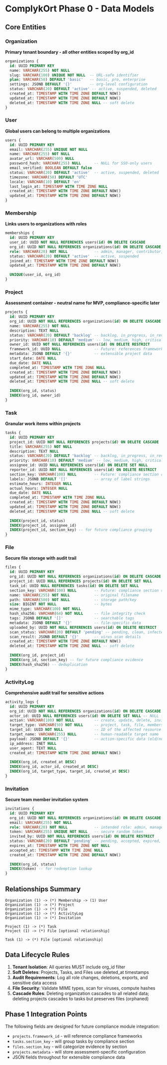 # ComplykOrt Phase 0 - Data Models

## Core Entities

### Organization
**Primary tenant boundary - all other entities scoped by org_id**

```sql
organizations {
  id: UUID PRIMARY KEY
  name: VARCHAR(255) NOT NULL
  slug: VARCHAR(100) UNIQUE NOT NULL  -- URL-safe identifier
  plan: VARCHAR(50) DEFAULT 'basic'   -- basic, pro, enterprise
  settings: JSONB DEFAULT '{}'        -- org-level configuration
  status: VARCHAR(20) DEFAULT 'active' -- active, suspended, deleted
  created_at: TIMESTAMP WITH TIME ZONE DEFAULT NOW()
  updated_at: TIMESTAMP WITH TIME ZONE DEFAULT NOW()
  deleted_at: TIMESTAMP WITH TIME ZONE NULL -- soft delete
}
```

### User
**Global users can belong to multiple organizations**

```sql
users {
  id: UUID PRIMARY KEY
  email: VARCHAR(255) UNIQUE NOT NULL
  name: VARCHAR(255) NOT NULL
  avatar_url: VARCHAR(500) NULL
  password_hash: VARCHAR(255) NULL      -- NULL for SSO-only users
  email_verified: BOOLEAN DEFAULT false
  status: VARCHAR(20) DEFAULT 'active'  -- active, suspended, deleted
  timezone: VARCHAR(50) DEFAULT 'UTC'
  locale: VARCHAR(10) DEFAULT 'en'
  last_login_at: TIMESTAMP WITH TIME ZONE NULL
  created_at: TIMESTAMP WITH TIME ZONE DEFAULT NOW()
  updated_at: TIMESTAMP WITH TIME ZONE DEFAULT NOW()
}
```

### Membership
**Links users to organizations with roles**

```sql
memberships {
  id: UUID PRIMARY KEY
  user_id: UUID NOT NULL REFERENCES users(id) ON DELETE CASCADE
  org_id: UUID NOT NULL REFERENCES organizations(id) ON DELETE CASCADE
  role: VARCHAR(20) NOT NULL            -- admin, manager, contributor, viewer
  status: VARCHAR(20) DEFAULT 'active'  -- active, suspended
  joined_at: TIMESTAMP WITH TIME ZONE DEFAULT NOW()
  updated_at: TIMESTAMP WITH TIME ZONE DEFAULT NOW()
  
  UNIQUE(user_id, org_id)
}
```

### Project
**Assessment container - neutral name for MVP, compliance-specific later**

```sql
projects {
  id: UUID PRIMARY KEY
  org_id: UUID NOT NULL REFERENCES organizations(id) ON DELETE CASCADE
  name: VARCHAR(255) NOT NULL
  description: TEXT NULL
  status: VARCHAR(20) DEFAULT 'backlog' -- backlog, in_progress, in_review, finished, archived
  priority: VARCHAR(10) DEFAULT 'medium' -- low, medium, high, critical
  owner_id: UUID NOT NULL REFERENCES users(id) ON DELETE RESTRICT
  framework_id: UUID NULL               -- Future: references frameworks(id)
  metadata: JSONB DEFAULT '{}'          -- extensible project data
  start_date: DATE NULL
  due_date: DATE NULL
  completed_at: TIMESTAMP WITH TIME ZONE NULL
  created_at: TIMESTAMP WITH TIME ZONE DEFAULT NOW()
  updated_at: TIMESTAMP WITH TIME ZONE DEFAULT NOW()
  deleted_at: TIMESTAMP WITH TIME ZONE NULL -- soft delete
  
  INDEX(org_id, status)
  INDEX(org_id, owner_id)
}
```

### Task
**Granular work items within projects**

```sql
tasks {
  id: UUID PRIMARY KEY
  project_id: UUID NOT NULL REFERENCES projects(id) ON DELETE CASCADE
  title: VARCHAR(255) NOT NULL
  description: TEXT NULL
  status: VARCHAR(20) DEFAULT 'backlog' -- backlog, in_progress, in_review, completed
  priority: VARCHAR(10) DEFAULT 'medium' -- low, medium, high, critical
  assignee_id: UUID NULL REFERENCES users(id) ON DELETE SET NULL
  reporter_id: UUID NOT NULL REFERENCES users(id) ON DELETE RESTRICT
  section_key: VARCHAR(100) NULL        -- Future: compliance section reference
  labels: JSONB DEFAULT '[]'            -- array of label strings
  estimate_hours: INTEGER NULL
  actual_hours: INTEGER NULL
  due_date: DATE NULL
  completed_at: TIMESTAMP WITH TIME ZONE NULL
  created_at: TIMESTAMP WITH TIME ZONE DEFAULT NOW()
  updated_at: TIMESTAMP WITH TIME ZONE DEFAULT NOW()
  deleted_at: TIMESTAMP WITH TIME ZONE NULL -- soft delete
  
  INDEX(project_id, status)
  INDEX(project_id, assignee_id)
  INDEX(project_id, section_key) -- for future compliance grouping
}
```

### File
**Secure file storage with audit trail**

```sql
files {
  id: UUID PRIMARY KEY
  org_id: UUID NOT NULL REFERENCES organizations(id) ON DELETE CASCADE
  project_id: UUID NULL REFERENCES projects(id) ON DELETE SET NULL
  task_id: UUID NULL REFERENCES tasks(id) ON DELETE SET NULL
  section_key: VARCHAR(100) NULL        -- Future: compliance section reference
  name: VARCHAR(255) NOT NULL           -- original filename
  path: VARCHAR(500) NOT NULL           -- storage path/key
  size: BIGINT NOT NULL                 -- bytes
  mime_type: VARCHAR(100) NOT NULL
  hash_sha256: VARCHAR(64) NOT NULL     -- file integrity check
  tags: JSONB DEFAULT '[]'              -- searchable tags
  metadata: JSONB DEFAULT '{}'          -- file-specific data
  uploaded_by: UUID NOT NULL REFERENCES users(id) ON DELETE RESTRICT
  scan_status: VARCHAR(20) DEFAULT 'pending' -- pending, clean, infected, error
  scan_result: JSONB DEFAULT '{}'       -- virus scan details
  created_at: TIMESTAMP WITH TIME ZONE DEFAULT NOW()
  deleted_at: TIMESTAMP WITH TIME ZONE NULL -- soft delete
  
  INDEX(org_id, project_id)
  INDEX(org_id, section_key) -- for future compliance evidence
  INDEX(hash_sha256) -- deduplication
}
```

### ActivityLog
**Comprehensive audit trail for sensitive actions**

```sql
activity_logs {
  id: UUID PRIMARY KEY
  org_id: UUID NOT NULL REFERENCES organizations(id) ON DELETE CASCADE
  actor_id: UUID NULL REFERENCES users(id) ON DELETE SET NULL -- NULL for system actions
  action: VARCHAR(100) NOT NULL         -- create, update, delete, invite, role_change, etc.
  target_type: VARCHAR(50) NOT NULL     -- project, task, file, membership, etc.
  target_id: UUID NOT NULL              -- ID of the affected resource
  target_name: VARCHAR(255) NULL        -- human-readable target name
  payload: JSONB DEFAULT '{}'           -- action-specific data (old/new values, etc.)
  ip_address: INET NULL
  user_agent: TEXT NULL
  created_at: TIMESTAMP WITH TIME ZONE DEFAULT NOW()
  
  INDEX(org_id, created_at DESC)
  INDEX(org_id, actor_id, created_at DESC)
  INDEX(org_id, target_type, target_id, created_at DESC)
}
```

### Invitation
**Secure team member invitation system**

```sql
invitations {
  id: UUID PRIMARY KEY
  org_id: UUID NOT NULL REFERENCES organizations(id) ON DELETE CASCADE
  email: VARCHAR(255) NOT NULL
  role: VARCHAR(20) NOT NULL            -- intended role: admin, manager, contributor, viewer
  token: VARCHAR(255) UNIQUE NOT NULL   -- secure random token
  invited_by: UUID NOT NULL REFERENCES users(id) ON DELETE RESTRICT
  status: VARCHAR(20) DEFAULT 'pending' -- pending, accepted, expired, cancelled
  expires_at: TIMESTAMP WITH TIME ZONE NOT NULL
  accepted_at: TIMESTAMP WITH TIME ZONE NULL
  created_at: TIMESTAMP WITH TIME ZONE DEFAULT NOW()
  
  INDEX(org_id, status)
  INDEX(token) -- for redemption lookup
}
```

## Relationships Summary

```
Organization (1) -> (*) Membership -> (1) User
Organization (1) -> (*) Project
Organization (1) -> (*) File
Organization (1) -> (*) ActivityLog
Organization (1) -> (*) Invitation

Project (1) -> (*) Task
Project (1) -> (*) File [optional relationship]

Task (1) -> (*) File [optional relationship]
```

## Data Lifecycle Rules

1. **Tenant Isolation**: All queries MUST include org_id filter
2. **Soft Deletes**: Projects, Tasks, and Files use deleted_at timestamps
3. **Audit Requirements**: Log all role changes, deletions, exports, and sensitive data access
4. **File Security**: Validate MIME types, scan for viruses, compute hashes
5. **Cascade Rules**: Deleting organization cascades to all related data; deleting projects cascades to tasks but preserves files (orphaned)

## Phase 1 Integration Points

The following fields are designed for future compliance module integration:
- `projects.framework_id` - will reference compliance frameworks
- `tasks.section_key` - will group tasks by compliance section
- `files.section_key` - will categorize evidence by section
- `projects.metadata` - will store assessment-specific configuration
- JSON fields throughout for extensible compliance data
